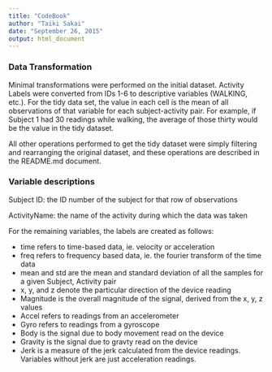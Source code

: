 ```yaml
---
title: "CodeBook"
author: "Taiki Sakai"
date: "September 26, 2015"
output: html_document
---
```

### Data Transformation

Minimal transformations were performed on the initial dataset. Activity Labels were converted from
IDs 1-6 to descriptive variables (WALKING, etc.). For the tidy data set, the value in each cell
is the mean of all observations of that variable for each subject-activity pair. For example, if Subject
1 had 30 readings while walking, the average of those thirty would be the value in the tidy dataset. 

All other operations performed to get the tidy dataset were simply filtering and rearranging the original dataset,
and these operations are described in the README.md document.

### Variable descriptions

Subject ID: the ID number of the subject for that row of observations

ActivityName: the name of the activity during which the data was taken

For the remaining variables, the labels are created as follows:

* time refers to time-based data, ie. velocity or acceleration
* freq refers to frequency based data, ie. the fourier transform of the time data
* mean and std are the mean and standard deviation of all the samples for a given Subject, Activity pair
* x, y, and z denote the particular direction of the device reading
* Magnitude is the overall magnitude of the signal, derived from the x, y, z values
* Accel refers to readings from an accelerometer
* Gyro refers to readings from a gyroscope
* Body is the signal due to body movement read on the device
* Gravity is the signal due to gravty read on the device
* Jerk is a measure of the jerk calculated from the device readings. Variables without jerk are just acceleration readings.